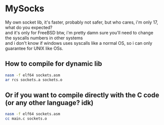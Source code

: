 # MySocks
My own socket lib, it's faster, probably not safer, but who cares, i'm only 17, what do you expected? \
and it's only for FreeBSD btw, i'm pretty damn sure you'll need to change the syscalls numbers in other systems \
and i don't know if windows uses syscalls like a normal OS, so i can only guarantee for UNIX like OSs.

## How to compile for dynamic lib
```sh
nasm -f elf64 sockets.asm
ar rcs sockets.a sockets.o
```

## Or if you want to compile directly with the C code (or any other language? idk)
```sh
nasm -f elf64 sockets.asm
cc main.c sockets.o
```
